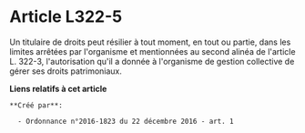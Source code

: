 # Article L322-5

Un titulaire de droits peut résilier à tout moment, en tout ou partie, dans les limites arrêtées par l'organisme et
mentionnées au second alinéa de l'article L. 322-3, l'autorisation qu'il a donnée à l'organisme de gestion collective de
gérer ses droits patrimoniaux.

**Liens relatifs à cet article**

	**Créé par**:

	  - Ordonnance n°2016-1823 du 22 décembre 2016 - art. 1
